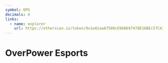 ```yaml
---
symbol: OPG
decimals: 4
links:
  - name: explorer
    url: https://etherscan.io/token/0x1eA1aaA7508cE9bB697478E16BEc57C438EB015c
---
```


# OverPower Esports
